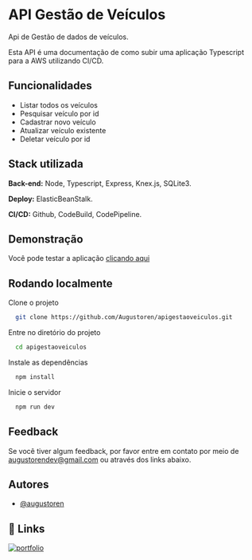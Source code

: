 
# API Gestão de Veículos
Api de Gestão de dados de veículos.

Esta API é uma documentação de como subir uma aplicação Typescript para a AWS utilizando CI/CD.


## Funcionalidades

- Listar todos os veículos
- Pesquisar veículo por id
- Cadastrar novo veículo
- Atualizar veículo existente
- Deletar veículo por id


## Stack utilizada

**Back-end:** Node, Typescript, Express, Knex.js, SQLite3.

**Deploy:** ElasticBeanStalk.

**CI/CD:** Github, CodeBuild, CodePipeline.



## Demonstração

Você pode testar a aplicação [clicando aqui](http://apigestaoveiculos-env.eba-ntwbhmpz.sa-east-1.elasticbeanstalk.com/)

## Rodando localmente

Clone o projeto

```bash
  git clone https://github.com/Augustoren/apigestaoveiculos.git
```

Entre no diretório do projeto

```bash
  cd apigestaoveiculos
```

Instale as dependências

```bash
  npm install
```

Inicie o servidor

```bash
  npm run dev
```


## Feedback

Se você tiver algum feedback, por favor entre em contato por meio de augustorendev@gmail.com ou através dos links abaixo.


## Autores

- [@augustoren](https://www.github.com/augustoren)


## 🔗 Links
[![portfolio](https://img.shields.io/badge/my_portfolio-000?style=for-the-badge&logo=ko-fi&logoColor=white)](https://www.github.com/augustoren)
